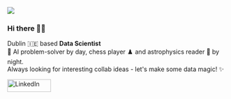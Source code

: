 ![](https://komarev.com/ghpvc/?username=vkasojhaa)

### Hi there 👋🏻

Dublin 🇮🇪 based **Data Scientist** <br>🤖 AI problem-solver by day, chess player ♟️ and astrophysics reader 🚀 by night. <br> Always looking for interesting collab ideas - let's make some data magic! ✨

<a href="https://www.linkedin.com/in/vikasojha7" target="_blank"><img alt="LinkedIn" src="https://img.shields.io/badge/linkedin-%230077B5.svg?&style=for-the-badge&logo=linkedin&logoColor=white" height=29, width=100 /></a> 
</p>

